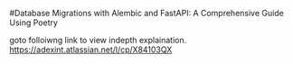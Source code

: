#Database Migrations with Alembic and FastAPI: A Comprehensive Guide Using Poetry

goto folloiwng link to view indepth explaination.
https://adexint.atlassian.net/l/cp/X84103QX
